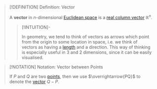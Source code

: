 >[!DEFINITION] Definition: Vector
>
>A **vector** in $n$-dimensional [Euclidean space](../../Euclidean%20Space.md) is a [real column vector](../../../Algebra/Linear%20Algebra/Matrices/Row%20&%20Column%20Vectors/Real%20Vectors/Real%20Vector.md) $\mathbb{R}^n$.
>
>>[!INTUITION]-
>>
>>In geometry, we tend to think of vectors as arrows which point from the origin to some location in space, i.e. we think of vectors as having a [length](Length%20of%20a%20Vector.md) and a direction. This way of thinking is especially useful in $3$ and $2$ dimensions, since it can be easily visualised.
>>
>

>[!NOTATION] Notation: Vector between Points
>
>If $P$ and $Q$ are two [points](Points%20in%20Geometry.md), then we use $\overrightarrow{PQ}$ to denote the [vector](../../../Algebra/Linear%20Algebra/Matrices/Row%20&%20Column%20Vectors/Real%20Vectors/Real%20Vector.md) $Q - P$.
>